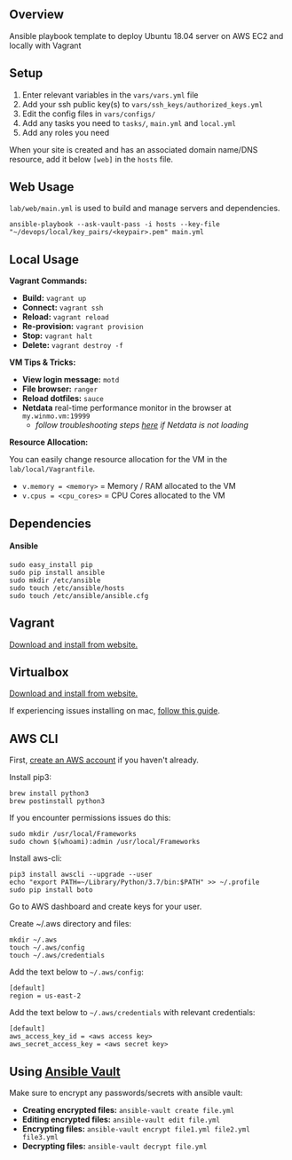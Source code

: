 ## Overview

Ansible playbook template to deploy Ubuntu 18.04 server on AWS EC2 and locally with Vagrant

## Setup

1. Enter relevant variables in the `vars/vars.yml` file
1. Add your ssh public key(s) to `vars/ssh_keys/authorized_keys.yml`
1. Edit the config files in `vars/configs/`
1. Add any tasks you need to `tasks/`, `main.yml` and `local.yml`
1. Add any roles you need

When your site is created and has an associated domain name/DNS resource, add it below `[web]` in the `hosts` file.

## Web Usage

`lab/web/main.yml` is used to build and manage servers and dependencies.

```
ansible-playbook --ask-vault-pass -i hosts --key-file "~/devops/local/key_pairs/<keypair>.pem" main.yml
```

## Local Usage

**Vagrant Commands:**

* **Build:** `vagrant up`
* **Connect:** `vagrant ssh`
* **Reload:** `vagrant reload`
* **Re-provision:** `vagrant provision`
* **Stop:** `vagrant halt`
* **Delete:** `vagrant destroy -f`

**VM Tips & Tricks:**

* **View login message:** `motd`
* **File browser:** `ranger`
* **Reload dotfiles:** `sauce`
* **Netdata** real-time performance monitor in the browser at `my.winmo.vm:19999`
  * _follow troubleshooting steps [here](http://wiki.tldev2.com/books/devops/page/monitoring#bkmrk-troubleshooting) if Netdata is not loading_

**Resource Allocation:**

You can easily change resource allocation for the VM in the `lab/local/Vagrantfile`.

* `v.memory = <memory>` = Memory / RAM allocated to the VM
* `v.cpus = <cpu_cores>` = CPU Cores allocated to the VM

## Dependencies

#### Ansible

```
sudo easy_install pip
sudo pip install ansible
sudo mkdir /etc/ansible
sudo touch /etc/ansible/hosts
sudo touch /etc/ansible/ansible.cfg
```

## Vagrant

[Download and install from website.](https://www.vagrantup.com/downloads.html)

## Virtualbox

[Download and install from website.](https://www.virtualbox.org/wiki/Downloads)

If experiencing issues installing on mac, [follow this guide](http://wiki.tldev2.com/books/devops/page/%F0%9F%92%8E-the-lab-%F0%9F%92%8E#bkmrk-vagrant-up-and-virtu).

## AWS CLI

First, [create an AWS account](https://portal.aws.amazon.com/billing/signup#/start) if you haven't already.

Install pip3:

```
brew install python3
brew postinstall python3
```

If you encounter permissions issues do this:

```
sudo mkdir /usr/local/Frameworks
sudo chown $(whoami):admin /usr/local/Frameworks
```

Install aws-cli:

```
pip3 install awscli --upgrade --user
echo "export PATH=~/Library/Python/3.7/bin:$PATH" >> ~/.profile
sudo pip install boto
```

Go to AWS dashboard and create keys for your user.

Create ~/.aws directory and files:

```
mkdir ~/.aws
touch ~/.aws/config
touch ~/.aws/credentials
```

Add the text below to `~/.aws/config`:

```
[default]
region = us-east-2
```

Add the text below to `~/.aws/credentials` with relevant credentials:

```
[default]
aws_access_key_id = <aws access key>
aws_secret_access_key = <aws secret key>
```

## Using [Ansible Vault](https://docs.ansible.com/ansible/latest/user_guide/vault.html)

Make sure to encrypt any passwords/secrets with ansible vault:

* **Creating encrypted files:** `ansible-vault create file.yml`
* **Editing encrypted files:** `ansible-vault edit file.yml`
* **Encrypting files:** `ansible-vault encrypt file1.yml file2.yml file3.yml`
* **Decrypting files:** `ansible-vault decrypt file.yml`
